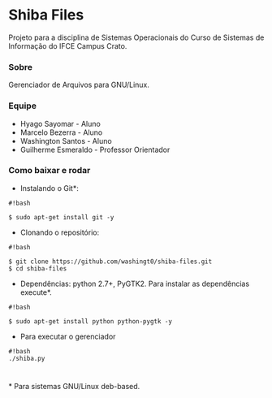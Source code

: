# Shiba Files #

Projeto para a disciplina de Sistemas Operacionais do Curso de Sistemas de Informação do IFCE Campus Crato. 

### Sobre ###

Gerenciador de Arquivos para GNU/Linux.

### Equipe ###

* Hyago Sayomar - Aluno
* Marcelo Bezerra - Aluno
* Washington Santos - Aluno
* Guilherme Esmeraldo - Professor Orientador

### Como baixar e rodar ###
* Instalando o Git*:
```
#!bash

$ sudo apt-get install git -y
```
* Clonando o repositório:

```
#!bash

$ git clone https://github.com/washingt0/shiba-files.git
$ cd shiba-files
```

* Dependências: python 2.7+, PyGTK2. Para instalar as dependências execute*.

```
#!bash

$ sudo apt-get install python python-pygtk -y
```
* Para executar o gerenciador 
```
#!bash
./shiba.py
```

#
# 

\* Para sistemas GNU/Linux deb-based.